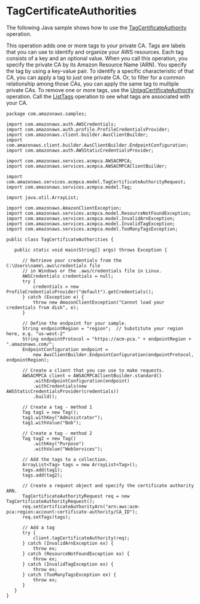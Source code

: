 # TagCertificateAuthorities<a name="JavaApi-TagPCA"></a>

The following Java sample shows how to use the [TagCertificateAuthority](https://docs.aws.amazon.com/privateca/latest/APIReference/API_TagCertificateAuthority.html.html) operation\.

This operation adds one or more tags to your private CA\. Tags are labels that you can use to identify and organize your AWS resources\. Each tag consists of a key and an optional value\. When you call this operation, you specify the private CA by its Amazon Resource Name \(ARN\)\. You specify the tag by using a key\-value pair\. To identify a specific characteristic of that CA, you can apply a tag to just one private CA\. Or, to filter for a common relationship among those CAs, you can apply the same tag to multiple private CAs\. To remove one or more tags, use the [UntagCertificateAuthority](https://docs.aws.amazon.com/privateca/latest/APIReference/API_UntagCertificateAuthority.html) operation\. Call the [ListTags](https://docs.aws.amazon.com/privateca/latest/APIReference/API_ListTags.html) operation to see what tags are associated with your CA\.

```
package com.amazonaws.samples;

import com.amazonaws.auth.AWSCredentials;
import com.amazonaws.auth.profile.ProfileCredentialsProvider;
import com.amazonaws.client.builder.AwsClientBuilder;
import com.amazonaws.client.builder.AwsClientBuilder.EndpointConfiguration;
import com.amazonaws.auth.AWSStaticCredentialsProvider;

import com.amazonaws.services.acmpca.AWSACMPCA;
import com.amazonaws.services.acmpca.AWSACMPCAClientBuilder;

import com.amazonaws.services.acmpca.model.TagCertificateAuthorityRequest;
import com.amazonaws.services.acmpca.model.Tag;

import java.util.ArrayList;

import com.amazonaws.AmazonClientException;
import com.amazonaws.services.acmpca.model.ResourceNotFoundException;
import com.amazonaws.services.acmpca.model.InvalidArnException;
import com.amazonaws.services.acmpca.model.InvalidTagException;
import com.amazonaws.services.acmpca.model.TooManyTagsException;

public class TagCertificateAuthorities {

   public static void main(String[] args) throws Exception {

      // Retrieve your credentials from the C:\Users\name\.aws\credentials file
      // in Windows or the .aws/credentials file in Linux.
      AWSCredentials credentials = null;
      try {
          credentials = new ProfileCredentialsProvider("default").getCredentials();
      } catch (Exception e) {
          throw new AmazonClientException("Cannot load your credentials from disk", e);
      }

      // Define the endpoint for your sample.
      String endpointRegion = "region";  // Substitute your region here, e.g. "us-west-2"
      String endpointProtocol = "https://acm-pca." + endpointRegion + ".amazonaws.com/";
      EndpointConfiguration endpoint =
          new AwsClientBuilder.EndpointConfiguration(endpointProtocol, endpointRegion);

      // Create a client that you can use to make requests.
      AWSACMPCA client = AWSACMPCAClientBuilder.standard()
          .withEndpointConfiguration(endpoint)
          .withCredentials(new AWSStaticCredentialsProvider(credentials))
          .build();

      // Create a tag - method 1
      Tag tag1 = new Tag();
      tag1.withKey("Administrator");
      tag1.withValue("Bob");

      // Create a tag - method 2
      Tag tag2 = new Tag()
          .withKey("Purpose")
          .withValue("WebServices");

      // Add the tags to a collection.
      ArrayList<Tag> tags = new ArrayList<Tag>();
      tags.add(tag1);
      tags.add(tag2);

      // Create a request object and specify the certificate authority ARN.
      TagCertificateAuthorityRequest req = new TagCertificateAuthorityRequest();
      req.setCertificateAuthorityArn("arn:aws:acm-pca:region:account:certificate-authority/CA_ID");
      req.setTags(tags);

      // Add a tag
      try {
          client.tagCertificateAuthority(req);
      } catch (InvalidArnException ex) {
          throw ex;
      } catch (ResourceNotFoundException ex) {
          throw ex;
      } catch (InvalidTagException ex) {
          throw ex;
      } catch (TooManyTagsException ex) {
          throw ex;
      }
   }
}
```
